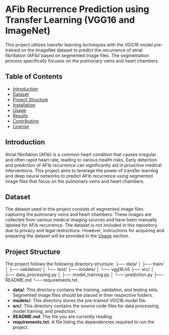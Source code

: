 # AFib Recurrence Prediction using Transfer Learning (VGG16 and ImageNet)

This project utilizes transfer learning techniques with the VGG16 model pre-trained on the ImageNet dataset to predict the recurrence of atrial fibrillation (AFib) based on segmented image files. The segmentation process specifically focuses on the pulmonary veins and heart chambers.

## Table of Contents
- [Introduction](#introduction)
- [Dataset](#dataset)
- [Project Structure](#project-structure)
- [Installation](#installation)
- [Usage](#usage)
- [Results](#results)
- [Contributing](#contributing)
- [License](#license)

## Introduction
Atrial fibrillation (AFib) is a common heart condition that causes irregular and often rapid heart rate, leading to various health risks. Early detection and prediction of AFib recurrence can significantly aid in proactive medical interventions. This project aims to leverage the power of transfer learning and deep neural networks to predict AFib recurrence using segmented image files that focus on the pulmonary veins and heart chambers.

## Dataset
The dataset used in this project consists of segmented image files capturing the pulmonary veins and heart chambers. These images are collected from various medical imaging sources and have been manually labeled for AFib recurrence. The dataset is not included in this repository due to privacy and legal restrictions. However, instructions for acquiring and preparing the dataset will be provided in the [Usage](#usage) section.

## Project Structure
The project follows the following directory structure:
├── data/
│ ├── train/
│ ├── validation/
│ └── test/
├── models/
│ └── vgg16.h5
├── src/
│ ├── data_processing.py
│ ├── model_training.py
│ └── prediction.py
├── README.md
└── requirements.txt

- **data/**: This directory contains the training, validation, and testing sets. Segmented image files should be placed in their respective folders.
- **models/**: This directory stores the pre-trained VGG16 model file.
- **src/**: This directory contains the source code files for data processing, model training, and prediction.
- **README.md**: The file you are currently reading.
- **requirements.txt**: A file listing the dependencies required to run the project.

